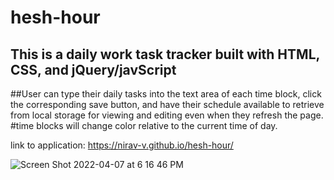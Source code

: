 # hesh-hour

## This is a daily work task tracker built with HTML, CSS, and jQuery/javScript
##User can type their daily tasks into the text area of each time block, click the corresponding save button, and have their schedule available to retrieve from local storage for viewing and editing even when they refresh the page.
#time blocks will change color relative to the current time of day.

link to application: https://nirav-v.github.io/hesh-hour/

![Screen Shot 2022-04-07 at 6 16 46 PM](https://user-images.githubusercontent.com/98481913/162344279-a8764c9a-2287-436c-86ed-ef68699148e5.png)
